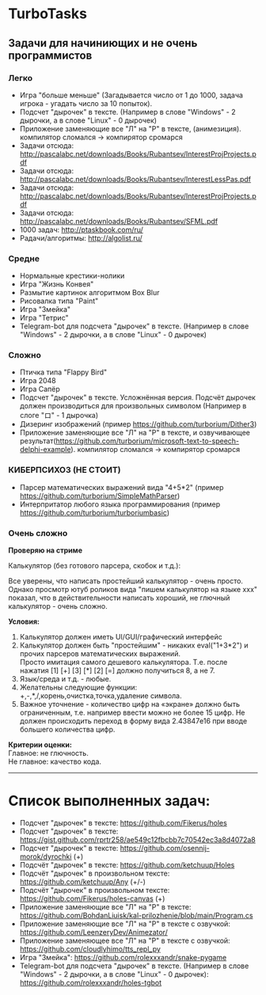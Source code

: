 # TurboTasks
## Задачи для начиниющих и не очень программистов

### Легко
- Игра "больше меньше" (Загадывается число от 1 до 1000, задача игрока - угадать число за 10 попыток).
- Подсчет "дырочек" в тексте. (Например в слове "Windows" - 2 дырочки, а в слове "Linux" - 0 дырочек)  
- Приложение заменяющие все "Л" на "Р" в тексте, (анимезиция). компилятор сломался -> компирятор сромарся  
- Задачи отсюда: http://pascalabc.net/downloads/Books/Rubantsev/InterestProjProjects.pdf  
- Задачи отсюда: http://pascalabc.net/downloads/Books/Rubantsev/InterestLessPas.pdf  
- Задачи отсюда: http://pascalabc.net/downloads/Books/Rubantsev/InterestProjProjects.pdf  
- Задачи отсюда: http://pascalabc.net/downloads/Books/Rubantsev/SFML.pdf  
- 1000 задач: http://ptaskbook.com/ru/  
- Pадачи/алгоритмы: http://algolist.ru/  

### Средне
- Нормальные крестики-нолики
- Игра "Жизнь Конвея"
- Размытие картинок алгоритмом Box Blur
- Рисовалка типа "Paint"
- Игра "Змейка"
- Игра "Тетрис"
- Telegram-bot для подсчета "дырочек" в тексте. (Например в слове "Windows" - 2 дырочки, а в слове "Linux" - 0 дырочек)  

### Сложно
- Птичка типа "Flappy Bird"
- Игра 2048
- Игра Сапёр
- Подсчет "дырочек" в тексте. Усложнённая версия. Подсчёт дырочек должен производиться для произвольных символом (Например в слоге "ロ" - 1 дырочка)
- Дизеринг изображений (пример https://github.com/turborium/Dither3)
- Приложение заменяющие все "Л" на "Р" в тексте, и озвучивающее результат(https://github.com/turborium/microsoft-text-to-speech-delphi-example). компилятор сломался -> компирятор сромарся  

### КИБЕРПСИХОЗ (НЕ СТОИТ)
- Парсер математических выражений вида "4+5*2" (пример https://github.com/turborium/SimpleMathParser)
- Интерпритатор любого языка программирования (пример https://github.com/turborium/turboriumbasic)

### Очень сложно
**Проверяю на стриме**  

Калькулятор (без готового парсера, скобок и т.д.):

Все уверены, что написать простейший калькулятор - очень просто.   
Однако просмотр ютуб роликов вида "пишем калькулятор на языке xxx" показал, что в действительности написать хороший, не глючный калькулятор - очень сложно. 
  
**Условия:** 
1) Калькулятор должен иметь UI/GUI/графический интерфейс
2) Калькулятор должен быть "простейшим" - никаких eval("1+3\*2") и прочих парсеров математических выражений.  
Просто имитация самого дешевого калькулятора. Т.е. после нажатия [1] [+] [3] [\*] [2] [=] должно получиться 8, а не 7.  
3) Язык/среда и т.д. - любые.  
4) Желательны следующие функции: +,-,\*,/,корень,очистка,точка,удаление символа.  
5) Важное уточнение - количество цифр на «экране» должно быть ограниченным, т.е. например ввести можно не более 15 цифр.
Не должен происходить переход в форму вида 2.43847e16 при вводе большего количества цифр.

**Критерии оценки:**  
Главное: не глючность.  
Не главное: качество кода.  

---
# Список выполненных задач:
- Подсчет "дырочек" в тексте: https://github.com/Fikerus/holes
- Подсчет "дырочек" в тексте: https://gist.github.com/rprtr258/ae549c12fbcbb7c70542ec3a8d4072a8
- Подсчет "дырочек" в тексте: https://github.com/osennij-morok/dyrochki (+)
- Подсчёт "дырочек" в тексте: https://github.com/ketchuup/Holes
- Подсчёт "дырочек" в произвольном тексте: https://github.com/ketchuup/Any (+/-)
- Подсчёт "дырочек" в произвольном тексте: https://github.com/Fikerus/holes-canvas (+)
- Приложение заменяющие все "Л" на "Р" в тексте: https://github.com/BohdanLiuisk/kal-prilozhenie/blob/main/Program.cs
- Приложение заменяющие все "Л" на "Р" в тексте с озвучкой: https://github.com/LeenzeryDev/Animezator/
- Приложение заменяющее все "Л" на "Р" в тексте с озвучкой: https://github.com/cloudlyhimo/tts_repl_py
- Игра "Змейка": https://github.com/rolexxxandr/snake-pygame
- Telegram-bot для подсчета "дырочек" в тексте. (Например в слове "Windows" - 2 дырочки, а в слове "Linux" - 0 дырочек): https://github.com/rolexxxandr/holes-tgbot
